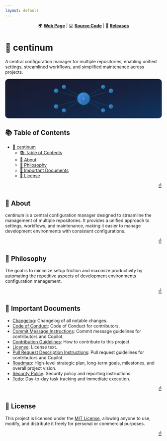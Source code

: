 ```yaml
---
layout: default
---
```


<!-- markdownlint-disable MD024 MD033 MD041 -->

<a id="top"></a>

<div align=center>

<p>
  🌍 <strong><a href="https://imfsiddiqui.github.io/{{ site.repository_name }}">Web Page</a></strong>
  |
  💻 <strong><a href="https://github.com/imfsiddiqui/{{ site.repository_name }}">Source Code</a></strong>
  |
  🚀 <strong><a href="https://github.com/imfsiddiqui/{{ site.repository_name }}/releases">Releases</a></strong>
</p>

</div>

# 🧠 centinum

A central configuration manager for multiple repositories, enabling unified
settings, streamlined workflows, and simplified maintenance across projects.

<div align="center">
  <img
    src="./assets/images/centinum-banner-wide.svg"
    style="border-radius: 10px"
    alt="centinum project banner"
  />
</div>

## 📚 Table of Contents

- [🧠 centinum](#-centinum)
  - [📚 Table of Contents](#-table-of-contents)
  - [📌 About](#-about)
  - [🧘 Philosophy](#-philosophy)
  - [📄 Important Documents](#-important-documents)
  - [📜 License](#-license)

<p align="right"><a href="#top">☝️</a></p>

## 📌 About

centinum is a central configuration manager designed to streamline the
management of multiple repositories. It provides a unified approach to settings,
workflows, and maintenance, making it easier to manage development environments
with consistent configurations.

<p align="right"><a href="#top">☝️</a></p>

## 🧘 Philosophy

The goal is to minimize setup friction and maximize productivity by automating
the repetitive aspects of development environments configuration management.

<p align="right"><a href="#top">☝️</a></p>

## 📄 Important Documents

- [Changelog](https://github.com/imfsiddiqui/centinum/blob/main/docs/CHANGELOG.md):
  Changelog of all notable changes.
- [Code of Conduct](https://github.com/imfsiddiqui/centinum/blob/main/docs/CODE-OF-CONDUCT.md):
  Code of Conduct for contributors.
- [Commit Message Instructions](https://github.com/imfsiddiqui/centinum/blob/main/.github/copilot/commit-message-instructions.md):
  Commit message guidelines for contributors and Copilot.
- [Contribution Guidelines](https://github.com/imfsiddiqui/centinum/blob/main/docs/CONTRIBUTING.md):
  How to contribute to this project.
- [License](https://github.com/imfsiddiqui/centinum/blob/main/LICENSE.md):
  License text.
- [Pull Request Description Instructions](https://github.com/imfsiddiqui/centinum/blob/main/.github/copilot/pull-request-description-instructions.md):
  Pull request guidelines for contributors and Copilot.
- [Roadmap](https://github.com/imfsiddiqui/centinum/blob/main/docs/ROADMAP.md):
  High-level strategic plan, long-term goals, milestones, and overall project
  vision.
- [Security Policy](https://github.com/imfsiddiqui/centinum/blob/main/docs/SECURITY.md):
  Security policy and reporting instructions.
- [Todo](https://github.com/imfsiddiqui/centinum/blob/main/docs/TODO.md):
  Day-to-day task tracking and immediate execution.

<p align="right"><a href="#top">☝️</a></p>

## 📜 License

This project is licensed under the
[MIT License](https://github.com/imfsiddiqui/centinum/blob/main/LICENSE.md),
allowing anyone to use, modify, and distribute it freely for personal or
commercial purposes.

<p align="right"><a href="#top">☝️</a></p>
